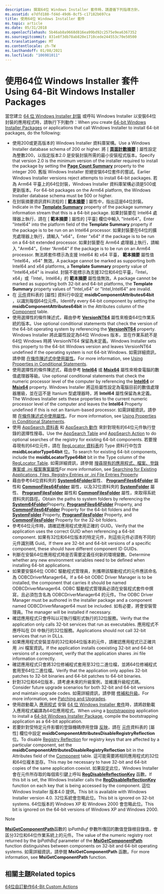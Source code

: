 ```yaml
---
description: 撰寫64位 Windows Installer 套件時，請遵循下列指導方針。
ms.assetid: e7dfd188-fd4d-49d6-8cf5-c17182b697ca
title: 使用64位 Windows Installer 套件
ms.topic: article
ms.date: 05/31/2018
ms.openlocfilehash: 5b46ab8a9668d816ea99bd92c2575e9ea6367352
ms.sourcegitcommit: 831e8f3db78ab820e1710cede244553c70e50500
ms.translationtype: MT
ms.contentlocale: zh-TW
ms.lasthandoff: 01/08/2021
ms.locfileid: "106981011"
---
```

# <a name="using-64-bit-windows-installer-packages"></a><span data-ttu-id="64ebc-103">使用64位 Windows Installer 套件</span><span class="sxs-lookup"><span data-stu-id="64ebc-103">Using 64-Bit Windows Installer Packages</span></span>

<span data-ttu-id="64ebc-104">當您建立 [64 位 Windows Installer 封裝](64-bit-windows-installer-packages.md) 或呼叫 Windows Installer 以安裝64位封裝的應用程式時，請執行下列動作：</span><span class="sxs-lookup"><span data-stu-id="64ebc-104">When you create [64-bit Windows Installer Packages](64-bit-windows-installer-packages.md) or applications that call Windows Installer to install 64-bit packages, do the following:</span></span>

-   <span data-ttu-id="64ebc-105">使用200或更高版本的 Windows Installer 資料庫架構。</span><span class="sxs-lookup"><span data-stu-id="64ebc-105">Use a Windows Installer database schema of 200 or higher.</span></span> <span data-ttu-id="64ebc-106">將 [ [**頁面計數摘要**](page-count-summary.md) ] 屬性設定為整數200，以指定版本2.0 是安裝封裝所需的最小安裝程式版本。</span><span class="sxs-lookup"><span data-stu-id="64ebc-106">Specify that version 2.0 is the minimum version of the installer required to install the package by setting the [**Page Count Summary**](page-count-summary.md) property to the integer 200.</span></span> <span data-ttu-id="64ebc-107">舊版 Windows Installer 拒絕安裝64位套件的嘗試。</span><span class="sxs-lookup"><span data-stu-id="64ebc-107">Earlier Windows Installer versions reject attempts to install 64-bit packages.</span></span> <span data-ttu-id="64ebc-108">若為 Arm64 平臺上的64位封裝，Windows Installer 資料庫架構必須是500或更新版本。</span><span class="sxs-lookup"><span data-stu-id="64ebc-108">For 64-bit packages on the Arm64 platform, the Windows Installer database schema must be 500 or higher.</span></span>
-   <span data-ttu-id="64ebc-109">在封裝摘要資訊資料流程的 [ [**範本摘要**](template-summary.md) ] 屬性中，指出這是64位封裝。</span><span class="sxs-lookup"><span data-stu-id="64ebc-109">Indicate in the [**Template Summary**](template-summary.md) property of the package summary information stream that this is a 64-bit package.</span></span> <span data-ttu-id="64ebc-110">如果封裝要在 Intel64 處理器上執行，請在 [ **範本摘要** ] 屬性的 [平臺] 欄位中輸入 "Intel64"。</span><span class="sxs-lookup"><span data-stu-id="64ebc-110">Enter "Intel64" into the platform field of the **Template Summary** property if the package is to be run on an Intel64 processor.</span></span> <span data-ttu-id="64ebc-111">如果封裝要在64位的擴充處理器上執行，請輸入 "x64"。</span><span class="sxs-lookup"><span data-stu-id="64ebc-111">Enter "x64" if the package is to be run on a 64-bit extended processor.</span></span> <span data-ttu-id="64ebc-112">如果封裝要在 Arm64 處理器上執行，請輸入 "Arm64"。</span><span class="sxs-lookup"><span data-stu-id="64ebc-112">Enter “Arm64” if the package is to be run on an Arm64 processor.</span></span> <span data-ttu-id="64ebc-113">無法將套件標示為支援 Intel64 和 x64 平臺， **範本摘要** 屬性值 "Intel64，x64" 無效。</span><span class="sxs-lookup"><span data-stu-id="64ebc-113">A package cannot be marked as supporting both Intel64 and x64 platforms, a **Template Summary** property value of "Intel64,x64" is invalid.</span></span> <span data-ttu-id="64ebc-114">封裝不能標示為支援32位和64位平臺，「Intel，x64」或「Intel，Intel64」的 **範本摘要** 屬性值無效。</span><span class="sxs-lookup"><span data-stu-id="64ebc-114">A package cannot be marked as supporting both 32-bit and 64-bit platforms, the **Template Summary** property values of "Intel,x64" or "Intel,Intel64" are invalid.</span></span>
-   <span data-ttu-id="64ebc-115">在 [元件](component-table.md)資料表的 [屬性] 資料行中設定 **msidbComponentAttributes64bit** ，以識別每個64位元件。</span><span class="sxs-lookup"><span data-stu-id="64ebc-115">Identify every 64-bit component by setting the **msidbComponentAttributes64bit** in the Attributes column of the [Component](component-table.md) table.</span></span>
-   <span data-ttu-id="64ebc-116">使用選擇性的條件陳述式，藉由參考 [**VersionNT64**](versionnt64.md) 屬性來檢查64位作業系統的版本。</span><span class="sxs-lookup"><span data-stu-id="64ebc-116">Use optional conditional statements that check the version of the 64-bit operating system by referencing the [**VersionNT64**](versionnt64.md) property.</span></span> <span data-ttu-id="64ebc-117">Windows Installer 將此屬性設定為64位 Windows 版本，並在作業系統不是64位 Windows 時將 VersionNT64 保留為未定義。</span><span class="sxs-lookup"><span data-stu-id="64ebc-117">Windows Installer sets this property to the 64-bit Windows version and leaves VersionNT64 undefined if the operating system is not 64-bit Windows.</span></span> <span data-ttu-id="64ebc-118">如需詳細資訊，請參閱 [在條件陳述式中使用屬性](using-properties-in-conditional-statements.md)。</span><span class="sxs-lookup"><span data-stu-id="64ebc-118">For more information, see [Using Properties in Conditional Statements](using-properties-in-conditional-statements.md).</span></span>
-   <span data-ttu-id="64ebc-119">使用選擇性的條件陳述式，藉由參考 [**Intel64**](intel64.md) 或 [**Msix64**](msix64.md) 屬性來檢查電腦的數值處理器等級。</span><span class="sxs-lookup"><span data-stu-id="64ebc-119">Use optional conditional statements that check the numeric processor level of the computer by referencing the [**Intel64**](intel64.md) or [**Msix64**](msix64.md) property.</span></span> <span data-ttu-id="64ebc-120">Windows Installer 將這些屬性設定為電腦目前的數值處理器層級，並在這不是 Itanium 型處理器時，將 **Intel64** 屬性保留為未定義。</span><span class="sxs-lookup"><span data-stu-id="64ebc-120">The Windows Installer  sets these properties to the current numeric processor level of the computer and leaves the **Intel64** Property undefined if this is not an Itanium-based processor.</span></span> <span data-ttu-id="64ebc-121">如需詳細資訊，請參閱 [在條件陳述式中使用屬性](using-properties-in-conditional-statements.md)。</span><span class="sxs-lookup"><span data-stu-id="64ebc-121">For more information, see [Using Properties in Conditional Statements](using-properties-in-conditional-statements.md).</span></span>
-   <span data-ttu-id="64ebc-122">使用 [AppSearch 資料表](appsearch-table.md) 和 [AppSearch 動作](appsearch-action.md) 來針對現有的64位元件執行登錄的選擇性搜尋。</span><span class="sxs-lookup"><span data-stu-id="64ebc-122">Use the [AppSearch Table](appsearch-table.md) and [AppSearch Action](appsearch-action.md) to do optional searches of the registry for existing 64-bit components.</span></span> <span data-ttu-id="64ebc-123">若要搜尋現有的64位元件，請在 [RegLocator 資料表](reglocator-table.md)的 Type 資料行中包含 **msidbLocatorType64bit** 位。</span><span class="sxs-lookup"><span data-stu-id="64ebc-123">To search for existing 64-bit components, include the **msidbLocatorType64bit** bit in the Type column of the [RegLocator Table](reglocator-table.md).</span></span> <span data-ttu-id="64ebc-124">如需詳細資訊，請參閱 [搜尋現有的應用程式、檔案、登錄專案或 .ini 檔案專案屬性](searching-for-existing-applications-files-registry-entries-or--ini-file-entries.md)</span><span class="sxs-lookup"><span data-stu-id="64ebc-124">For more information, see [Searching for Existing Applications, Files, Registry Entries or .ini File Entries Property](searching-for-existing-applications-files-registry-entries-or--ini-file-entries.md)</span></span>
-   <span data-ttu-id="64ebc-125">藉由參考64位資料夾的 [**System64Folder**](system64folder.md)屬性、 [**ProgramFiles64Folder**](programfiles64folder.md) 屬性和 [**CommonFiles64Folder**](commonfiles64folder.md) 屬性，以及32位資料夾的 [**SystemFolder**](systemfolder.md) 屬性、 [**ProgramFilesFolder**](programfilesfolder.md) 屬性和 [**CommonFilesFolder**](commonfilesfolder.md) 屬性，來取得系統資料夾的路徑。</span><span class="sxs-lookup"><span data-stu-id="64ebc-125">Obtain the paths to system folders by referencing the [**System64Folder**](system64folder.md)Property, [**ProgramFiles64Folder**](programfiles64folder.md) Property, and [**CommonFiles64Folder**](commonfiles64folder.md) Property for the 64-bit folders and the [**SystemFolder**](systemfolder.md) Property, [**ProgramFilesFolder**](programfilesfolder.md) Property, and [**CommonFilesFolder**](commonfilesfolder.md) Property for the 32-bit folders.</span></span>
-   <span data-ttu-id="64ebc-126">參考64位元件時，請確認應用程式使用正確的 GUID。</span><span class="sxs-lookup"><span data-stu-id="64ebc-126">Verify that the application uses the correct GUID when referencing a 64-bit component.</span></span> <span data-ttu-id="64ebc-127">如果有32位和64位版本的特定元件，則這些元件必須有不同的元件識別碼 Guid。</span><span class="sxs-lookup"><span data-stu-id="64ebc-127">If there are 32-bit and 64-bit versions of a specific component, these should have different component ID GUIDs.</span></span>
-   <span data-ttu-id="64ebc-128">判斷在安裝64位應用程式時是否需要定義任何新的環境變數。</span><span class="sxs-lookup"><span data-stu-id="64ebc-128">Determine whether any new environment variables need to be defined when installing 64-bit applications.</span></span>
-   <span data-ttu-id="64ebc-129">如果要安裝64位 ODBC 驅動程式管理員，則攜帶該驅動程式的元件應該命名為 ODBCDriverManager64。</span><span class="sxs-lookup"><span data-stu-id="64ebc-129">If a 64-bit ODBC Driver Manager is to be installed, the component that carries it should be named ODBCDriverManager64.</span></span> <span data-ttu-id="64ebc-130">ODBC 驅動程式管理員必須在安裝程式套件中撰寫，且必須包含名為 ODBCDriverManager64 的元件。</span><span class="sxs-lookup"><span data-stu-id="64ebc-130">The ODBC Driver Manager must be authored in the installer package and a component named ODBCDriverManager64 must be included.</span></span> <span data-ttu-id="64ebc-131">如有必要，將會安裝管理員。</span><span class="sxs-lookup"><span data-stu-id="64ebc-131">The manager will be installed if necessary.</span></span>
-   <span data-ttu-id="64ebc-132">確認應用程式只會呼叫以可執行檔形式執行的32位服務。</span><span class="sxs-lookup"><span data-stu-id="64ebc-132">Verify that the application only calls 32-bit services that run as executables.</span></span> <span data-ttu-id="64ebc-133">應用程式不應呼叫在 Dll 中執行的32位服務。</span><span class="sxs-lookup"><span data-stu-id="64ebc-133">Applications should not call 32-bit services that run in DLLs.</span></span>
-   <span data-ttu-id="64ebc-134">如果應用程式安裝並存的32位和64位版本的元件，請確認應用程式已正確共用 .ini 檔案資訊。</span><span class="sxs-lookup"><span data-stu-id="64ebc-134">If the application installs coexisting 32-bit and 64-bit versions of a component, verify that the application shares .ini file information correctly.</span></span>
-   <span data-ttu-id="64ebc-135">確認應用程式只會將32位修補程式套用至32位二進位檔，並將64位修補程式套用至64位二進位檔。</span><span class="sxs-lookup"><span data-stu-id="64ebc-135">Verify that the application only applies 32-bit patches to 32-bit binaries and 64-bit patches to 64-bit binaries.</span></span>
-   <span data-ttu-id="64ebc-136">針對32位和64位版本，請考慮未來的升級案例，並維護升級程式碼。</span><span class="sxs-lookup"><span data-stu-id="64ebc-136">Consider future upgrade scenarios for both 32-bit and 64-bit versions and maintain upgrade codes.</span></span> <span data-ttu-id="64ebc-137">如需詳細資訊，請參閱 [修補和升級](patching-and-upgrades.md)。</span><span class="sxs-lookup"><span data-stu-id="64ebc-137">For more information, see [Patching and Upgrades](patching-and-upgrades.md).</span></span>
-   <span data-ttu-id="64ebc-138">使用啟動載入 [應用程式](bootstrapping.md) 安裝 [64 位 Windows Installer 套件](64-bit-windows-installer-packages.md)時，請將啟動載入應用程式編譯為64位應用程式。</span><span class="sxs-lookup"><span data-stu-id="64ebc-138">When using a [bootstrapping](bootstrapping.md) application to install a [64-bit Windows Installer Package](64-bit-windows-installer-packages.md), compile the bootstrapping application as a 64-bit application.</span></span>
-   <span data-ttu-id="64ebc-139">若要針對受特定元件影響的登錄機碼停用登錄 [反映](../winprog64/registry-reflection.md)，請在 [元件](component-table.md)資料表的 [屬性] 欄位中設定 **msidbComponentAttributesDisableRegistryReflection** 位。</span><span class="sxs-lookup"><span data-stu-id="64ebc-139">To disable [Registry Reflection](../winprog64/registry-reflection.md) for registry keys that are affected by a particular component, set the **msidbComponentAttributesDisableRegistryReflection** bit in the Attributes field of the [Component](component-table.md) table.</span></span> <span data-ttu-id="64ebc-140">這可能需要將相同應用程式的32位和64位複本並存。</span><span class="sxs-lookup"><span data-stu-id="64ebc-140">This may be necessary to have 32-bit and 64-bit copies of the same application coexist.</span></span> <span data-ttu-id="64ebc-141">如果設定此位，Windows Installer 會在元件所存取的每個索引鍵上呼叫 [**RegDisableReflectionKey**](/windows/win32/api/winreg/nf-winreg-regdisablereflectionkey) 函數。</span><span class="sxs-lookup"><span data-stu-id="64ebc-141">If this bit is set, the Windows Installer calls the [**RegDisableReflectionKey**](/windows/win32/api/winreg/nf-winreg-regdisablereflectionkey) function on each key that is being accessed by the component.</span></span> <span data-ttu-id="64ebc-142">這位 Windows Installer 版本4.0 提供。</span><span class="sxs-lookup"><span data-stu-id="64ebc-142">This bit is available with Windows Installer version 4.0.</span></span> <span data-ttu-id="64ebc-143">32位系統會忽略此位。</span><span class="sxs-lookup"><span data-stu-id="64ebc-143">This bit is ignored on 32-bit systems.</span></span> <span data-ttu-id="64ebc-144">64位版本的 Windows XP 和 Windows 2000 會忽略此位。</span><span class="sxs-lookup"><span data-stu-id="64ebc-144">This bit is ignored on the 64-bit versions of Windows XP and Windows 2000.</span></span>

> [!Note]  
> <span data-ttu-id="64ebc-145">[**MsiGetComponentPath**](/windows/desktop/api/Msi/nf-msi-msigetcomponentpatha)函數的 *lpPathBuf* 參數所傳回的數值登錄根目錄值，會區分32位和64位作業系統上的元件。</span><span class="sxs-lookup"><span data-stu-id="64ebc-145">The value of the numeric registry root returned by the *lpPathBuf* parameter of the [**MsiGetComponentPath**](/windows/desktop/api/Msi/nf-msi-msigetcomponentpatha) function distinguishes between components on 32-bit and 64-bit operating systems.</span></span> <span data-ttu-id="64ebc-146">如需詳細資訊，請參閱 **MsiGetComponentPath** 函數。</span><span class="sxs-lookup"><span data-stu-id="64ebc-146">For more information, see **MsiGetComponentPath** function.</span></span>

 

## <a name="related-topics"></a><span data-ttu-id="64ebc-147">相關主題</span><span class="sxs-lookup"><span data-stu-id="64ebc-147">Related topics</span></span>

<dl> <dt>

[<span data-ttu-id="64ebc-148">64位自訂動作</span><span class="sxs-lookup"><span data-stu-id="64ebc-148">64-Bit Custom Actions</span></span>](64-bit-custom-actions.md)
</dt> </dl>

 

 
